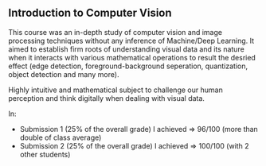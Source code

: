 ## Introduction to Computer Vision
This course was an in-depth study of computer vision and image processing techniques without any inference of Machine/Deep Learning. It aimed to establish firm roots of understanding visual data and its nature when it interacts with various mathematical operations to result the desried effect (edge detection, foreground-background seperation, quantization, object detection and many more).

Highly intuitive and mathematical subject to challenge our human perception and think digitally when dealing with visual data.

In:
* Submission 1 (25% of the overall grade) I achieved => 96/100 (more than double of class average)
* Submission 2 (25% of the overall grade) I achieved => 100/100 (with 2 other students)
